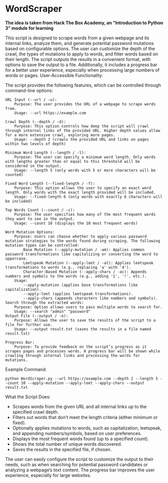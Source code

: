 # WordScraper

<b>The idea is taken from Hack The Box Academy, an "Introduction to Python 3" module for learning</b>

This script is designed to scrape words from a given webpage and its internal links, analyze them, and generate potential password mutations based on configurable options. The user can customize the depth of the crawl, the types of mutations to apply to words, and filter words based on their length. The script outputs the results in a convenient format, with options to save the output to a file. Additionally, it includes a progress bar for a better user experience, especially when processing large numbers of words or pages.
User-Accessible Functionality:

The script provides the following features, which can be controlled through command-line options:

    URL Input (--url / -u):
        Purpose: The user provides the URL of a webpage to scrape words from.
        Usage: --url https://example.com

    Crawl Depth (--depth / -d):
        Purpose: This option controls how deep the script will crawl through internal links of the provided URL. Higher depth values allow for a more extensive crawl, exploring more pages.
        Usage: --depth 2 (crawls the provided URL and links on pages within two levels of depth)

    Minimum Word Length (--length / -l):
        Purpose: The user can specify a minimum word length. Only words with lengths greater than or equal to this threshold will be considered in the output.
        Usage: --length 5 (only words with 5 or more characters will be counted)

    Fixed Word Length (--fixed-length / -f):
        Purpose: This option allows the user to specify an exact word length. Only words with the exact length provided will be included.
        Usage: --fixed-length 6 (only words with exactly 6 characters will be included)

    Top Words Count (--count / -c):
        Purpose: The user specifies how many of the most frequent words they want to see in the output.
        Usage: --count 10 (displays the 10 most frequent words)

    Word Mutation Options:
        Purpose: Users can choose whether to apply various password mutation strategies to the words found during scraping. The following mutation types can be controlled:
            Base Mutation (--apply-mutation / -am): Applies common password transformations like capitalizing or converting the word to uppercase.
            Leetspeak Mutation (--apply-leet / -al): Applies leetspeak transformations to words (e.g., replacing 'a' with '4').
            Character-Based Mutation (--apply-chars / -ac): Appends numbers and symbols to the words (e.g., adding '1', '!', etc.).
        Usage:
            --apply-mutation (applies base transformations like capitalization).
            --apply-leet (applies leetspeak transformations).
            --apply-chars (appends characters like numbers and symbols).
    Search through the extracted words:
        Purpose: Option allows users to pass multiple words to search for.
        Usage: --search "admin" "password"
    Output File (--output / -o):
        Purpose: Allows the user to save the results of the script to a file for further use.
        Usage: --output result.txt (saves the results in a file named result.txt)

    Progress Bar:
        Purpose: To provide feedback on the script’s progress as it scrapes pages and processes words. A progress bar will be shown while crawling through internal links and processing the words for mutations.

Example Command:

    python WordScraper.py --url https://example.com --depth 2 --length 5 --count 10 --apply-mutation --apply-leet --apply-chars --output result.txt

What the Script Does:

* Scrapes words from the given URL and all internal links up to the specified crawl depth.
* Filters out words that don’t meet the length criteria (either minimum or fixed).
* Optionally applies mutations to words, such as capitalization, leetspeak, and appending numbers/symbols, based on user preferences.
* Displays the most frequent words found (up to a specified count).
* Shows the total number of unique words discovered.
* Saves the results in the specified file, if chosen.

The user can easily configure the script to customize the output to their needs, such as when searching for potential password candidates or analyzing a webpage’s text content. The progress bar improves the user experience, especially for large websites.
